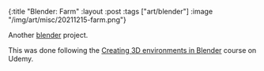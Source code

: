 {:title "Blender: Farm"
 :layout :post
 :tags ["art/blender"]
 :image "/img/art/misc/20211215-farm.png"}

Another [blender] project.

This was done following the [Creating 3D environments in Blender][course]
course on Udemy.

[blender]: https://www.blender.org
[course]: https://www.udemy.com/course/blender-environments/
